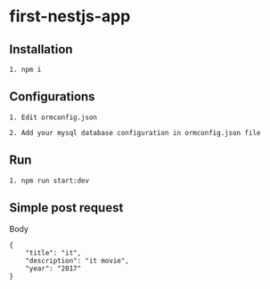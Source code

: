 # first-nestjs-app

## Installation

`1. npm i`

## Configurations

`1. Edit ormconfig.json`

`2. Add your mysql database configuration in ormconfig.json file`

## Run

`1. npm run start:dev`


## Simple post request

Body

```
{
    "title": "it",
    "description": "it movie",
    "year": "2017"
}

```